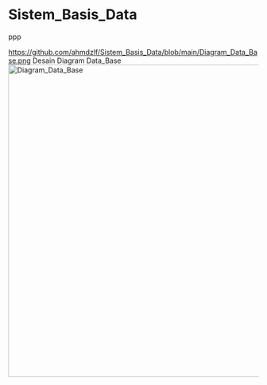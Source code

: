 # Sistem_Basis_Data
ppp

https://github.com/ahmdzlf/Sistem_Basis_Data/blob/main/Diagram_Data_Base.png Desain Diagram Data_Base
<img width="628" alt="Diagram_Data_Base" src="https://github.com/ahmdzlf/Sistem_Basis_Data/assets/143950886/d03805b0-998e-4b39-bc7e-c9252104f160">

